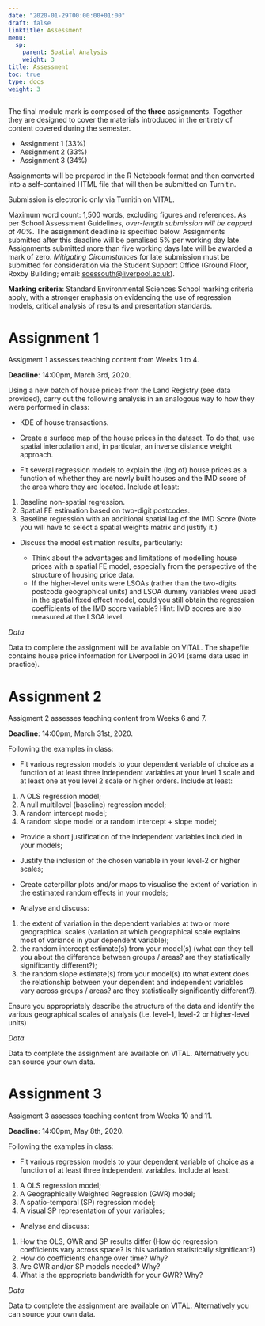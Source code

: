 ```yaml
---
date: "2020-01-29T00:00:00+01:00"
draft: false
linktitle: Assessment
menu:
  sp:
    parent: Spatial Analysis
    weight: 3
title: Assessment
toc: true
type: docs
weight: 3
---
```


The final module mark is composed of the **three** assignments. Together they are designed to cover the materials introduced in the entirety of content covered during the semester.

* Assignment 1 (33%)
* Assignment 2 (33%)
* Assignment 3 (34%)

Assignments will be prepared in the R Notebook format and then converted into
a self-contained HTML file that will then be submitted on Turnitin.

Submission is electronic only via Turnitin on VITAL.

Maximum word count: 1,500 words, excluding figures and references. As per School Assessment Guidelines, *over-length submission will be capped at 40%*. The assignment deadline is specified below. Assignments submitted after this deadline will be penalised 5% per working day late. Assignments submitted more than five working days late will be awarded a mark of zero. *Mitigating Circumstances* for late submission must be submitted for consideration via the Student Support Office (Ground Floor, Roxby Building; email: soessouth@liverpool.ac.uk).

**Marking criteria**: Standard Environmental Sciences School marking criteria apply, with a stronger emphasis on evidencing the use of regression models, critical analysis of results and presentation standards.

# Assignment 1

Assigment 1 assesses teaching content from Weeks 1 to 4. 

**Deadline**: 14:00pm, March 3rd, 2020.

Using a new batch of house prices from the Land Registry (see data provided), carry out the
following analysis in an analogous way to how they were performed in class:

* KDE of house transactions.

* Create a surface map of the house prices in the dataset. To do that, use spatial
interpolation and, in particular, an inverse distance weight approach.

* Fit several regression models to explain the (log of) house prices as a function of whether
they are newly built houses and the IMD score of the area where they are located. Include
at least:
1. Baseline non-spatial regression.
2. Spatial FE estimation based on two-digit postcodes.
3. Baseline regression with an additional spatial lag of the IMD Score (Note you will have to
select a spatial weights matrix and justify it.)

* Discuss the model estimation results, particularly:

    - Think about the advantages and limitations of modelling house prices with a spatial FE model,
especially from the perspective of the structure of housing price data.
    - If the higher-level units were LSOAs (rather than the two-digits postcode geographical
units) and LSOA dummy variables were used in the spatial fixed effect model, could you still
obtain the regression coefficients of the IMD score variable? Hint: IMD scores are also
measured at the LSOA level.

*Data*

Data to complete the assignment will be available on VITAL. The shapefile contains house
price information for Liverpool in 2014 (same data used in practice).

# Assignment 2 

Assigment 2 assesses teaching content from Weeks 6 and 7.

**Deadline**: 14:00pm, March 31st, 2020.

Following the examples in class:

* Fit various regression models to your dependent variable of choice as a function of at least three independent variables at your level 1 scale and at least one at you level 2 scale or higher orders. Include at least:
1. A OLS regression model;
2. A null multilevel (baseline) regression model;
3. A random intercept model;
4. A random slope model or a random intercept + slope model;

* Provide a short justification of the independent variables included in your models;

* Justify the inclusion of the chosen variable in your level-2 or higher scales;

* Create caterpillar plots and/or maps to visualise the extent of variation in the estimated random effects in your models;

* Analyse and discuss:
1. the extent of variation in the dependent variables at two or more geographical scales (variation at which geographical scale explains most of variance in your dependent variable);
2. the random intercept estimate(s) from your model(s) (what can they tell you about the difference between groups / areas? are they statistically significantly different?);
3. the random slope estimate(s) from your model(s) (to what extent does the relationship between your dependent and independent variables vary across groups / areas? are they statistically significantly different?).

Ensure you appropriately describe the structure of the data and identify the various geographical scales of analysis (i.e. level-1, level-2 or higher-level units)

*Data*

Data to complete the assignment are available on VITAL. Alternatively you can source your own data.

# Assignment 3

Assigment 3 assesses teaching content from Weeks 10 and 11. 

**Deadline**: 14:00pm, May 8th, 2020.

Following the examples in class:
* Fit various regression models to your dependent variable of choice as a function of at least three independent variables. Include at least:

1. A OLS regression model;
2. A Geographically Weighted Regression (GWR) model;
3. A spatio-temporal (SP) regression model;
4. A visual SP representation of your variables;

* Analyse and discuss:
1. How the OLS, GWR and SP results differ (How do regression coefficients vary across space? Is this variation statistically significant?)
2. How do coefficients change over time? Why? 
2. Are GWR and/or SP models needed? Why? 
3. What is the appropriate bandwidth for your GWR? Why?

*Data*

Data to complete the assignment are available on VITAL. Alternatively you can source your own data.
